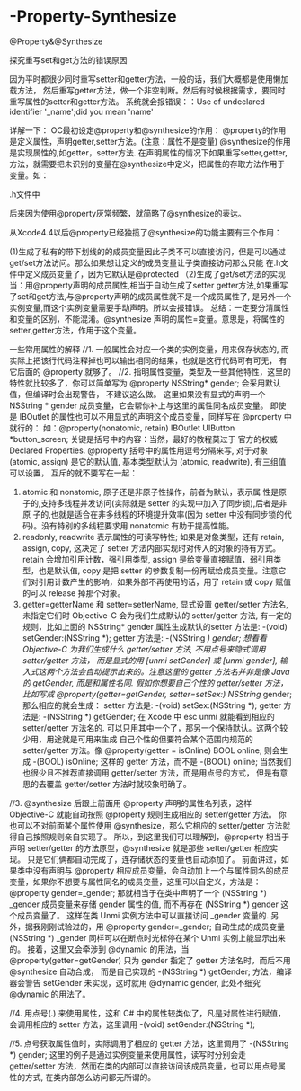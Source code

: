 # -Property-Synthesize
@Property&amp;@Synthesize

探究重写set和get方法的错误原因

因为平时都很少同时重写setter和getter方法，一般的话，我们大概都是使用懒加载方法，
然后重写getter方法，做一个非空判断。然后有时候根据需求，要同时重写属性的setter和getter方法。
系统就会报错误：：Use of undeclared identifier '_name';did you mean 'name'

详解一下：
OC最初设定@property和@synthesize的作用：
@property的作用是定义属性，声明getter,setter方法。(注意：属性不是变量)
@synthesize的作用是实现属性的,如getter，setter方法.
在声明属性的情况下如果重写setter,getter,方法，就需要把未识别的变量在@synthesize中定义，把属性的存取方法作用于变量。如：

.h文件中

后来因为使用@property灰常频繁，就简略了@synthesize的表达。

从Xcode4.4以后@property已经独揽了@synthesize的功能主要有三个作用：

(1)生成了私有的带下划线的的成员变量因此子类不可以直接访问，但是可以通过get/set方法访问。那么如果想让定义的成员变量让子类直接访问那么只能
在.h文件中定义成员变量了，因为它默认是@protected
（2)生成了get/set方法的实现
当：用@property声明的成员属性,相当于自动生成了setter getter方法,如果重写了set和get方法,与@property声明的成员属性就不是一个成员属性了,
是另外一个实例变量,而这个实例变量需要手动声明。所以会报错误。
总结：一定要分清属性和变量的区别，不能混淆。@synthesize 声明的属性=变量。意思是，将属性的setter,getter方法，作用于这个变量。



一些常用属性的解释
//1. 一般属性会对应一个类的实例变量，用来保存状态的, 而实际上把该行代码注释掉也可以输出相同的结果，也就是这行代码可有可无，
有它后面的 @property 就够了。
//2. 指明属性变量，类型及一些其他特性，这里的特性就比较多了，你可以简单写为 @property NSString* gender; 会采用默认值，但编译时会出现警告，
不建议这么做。
这里如果没有显式的声明一个 NSString * gender 成员变量，它会帮你补上与这里的属性同名成员变量。
即使是 IBOutlet 的属性也可以不用显式的声明这个成员变量，同样写在 @property 中就行的：
如：@property(nonatomic, retain) IBOutlet UIButton *button_screen;
关键是括号中的内容：当然，最好的教程莫过于 官方的权威 Declared Properties.
@property 括号中的属性用逗号分隔来写, 对于对象 (atomic, assign) 是它的默认值, 基本类型默认为 (atomic, readwrite), 有三组值可以设置，
互斥的就不要写在一起：
1) atomic 和 nonatomic, 原子还是非原子性操作，前者为默认，表示属 性是原子的,支持多线程并发访问(实际就是 setter 的实现中加入了同步锁),后者是非原 
子的,也就是适合在非多线程的环境提升效率(因为 setter 中没有同步锁的代码)。没有特别的多线程要求用 nonatomic 有助于提高性能。
2) readonly, readwrite 表示属性的可读写特性;
如果是对象类型，还有 retain, assign, copy, 这决定了 setter 方法内部实现时对传入的对象的持有方式。retain 会增加引用计数，强引用类型, 
assign 是给变量直接赋值，弱引用类型，也是默认值, copy 是把 setter 的参数复制一份再赋给成员变量。注意它们对引用计数产生的影响，如果外部不再使用的话，用了 retain 或 copy 赋值的可以
release 掉那个对象。
3) getter=getterName 和 setter=setterName, 显式设置 getter/setter 方法名, 未指定它们时 Objective-C 会为我们生成默认的 setter/getter 
方法, 有一定的规则，比如上面的 NSString* gender 属性生成默认的setter 方法是: -(void) setGender:(NSString *);
getter 方法是: -(NSString *) gender;
想看看 Objective-C 为我们生成什么 getter/setter 方法, 不用点号来隐式调用 setter/getter 方法，
而是显式的用 [unmi setGender] 或 [unmi gender], 输入式这两个方法会自动提示出来的。注意这里的 getter 方法名并非是像 Java 的 getGender, 
而是和属性名同.
假如你想要自己个性的 getter/setter 方法，比如写成 @property(getter=getGender, setter=setSex:) NSString* gender; 那么相应的就会生成：
setter 方法是: -(void) setSex:(NSString *);
getter 方法是: -(NSString *) getGender;
在 Xcode 中 esc unmi 就能看到相应的 setter/getter 方法名的. 可以只用其中一个了，那另一个保持默认。这两个较少用，用途就是可用来生成
自己个性的但要符合某个范围内规范的 setter/getter 方法。像 @property(getter = isOnline) BOOL online; 则会生成 -(BOOL) isOnline; 
这样的 getter 方法，而不是 -(BOOL) online; 当然我们也很少且不推荐直接调用 getter/setter 方法，而是用点号的方式，
但是有意思的去覆盖 getter/setter 方法时就较象明确了。

//3. @synthesize 后跟上前面用 @property 声明的属性名列表，这样 Objective-C 就能自动按照 @property 规则生成相应的 setter/getter 方法。
你也可以不对前面某个属性使用 @synthesize，那么它相应的 setter/getter 方法就得自己按照规则亲自实现了。
所以，到这里我们可以理解到，@property 相当于声明 setter/getter 的方法原型，@synthesize 就是那些 setter/getter 相应实现。
只是它们俩都自动完成了，连存储状态的变量也自动添加了。
前面讲过，如果类中没有声明与 @property 相应成员变量，会自动加上一个与属性同名的成员变量，如果你不想要与属性同名的成员变量，这里可以自定义，方法是：
@property gender=_gender;
那就相当于在类中声明了一个 (NSString *) _gender 成员变量来存储 gender 属性的值, 而不再存在 (NSString *) gender 这个成员变量了。
这样在类 Unmi 实例方法中可以直接访问 _gender 变量的. 另外，据我刚刚试验过的，用 @property gender=_gender; 
自动生成的成员变量 (NSString *) _gender 同样可以在断点时光标停在某个 Unmi 实例上能显示出来的。
接着，这里又会牵涉到 @dynamic 的用法，当 @property(getter=getGender) 只为 gender 指定了 getter 方法名时，而后不用 @synthesize 自动合成，
而是自己实现的 -(NSString *) getGender; 方法，编译器会警告 setGender 未实现，这时就用 @dynamic gender, 此处不细究 @dynamic 的用法了。

//4. 用点号(.) 来使用属性，这和 C# 中的属性较类似了，凡是对属性进行赋值，会调用相应的 setter 方法，这里调用 -(void) setGender:(NSString *);

//5. 点号获取属性值时，实际调用了相应的 getter 方法，这里调用了 -(NSString *) gender;
这里的例子是通过实例变量来使用属性，读写时分别会走 getter/setter 方法，然而在类的内部可以直接访问该成员变量，也可以用点号属性的方式, 
在类内部怎么访问都无所谓的。

